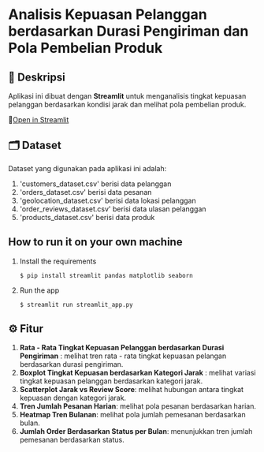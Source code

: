 # Analisis Kepuasan Pelanggan berdasarkan Durasi Pengiriman dan Pola Pembelian Produk

## 📑 Deskripsi
Aplikasi ini dibuat dengan **Streamlit** untuk menganalisis tingkat kepuasan pelanggan berdasarkan kondisi jarak dan melihat pola pembelian produk. 

🔗[Open in Streamlit](https://dashboard-ecommerce-public.streamlit.app/)

## 🗂 Dataset
Dataset yang digunakan pada aplikasi ini adalah:
   1. 'customers_dataset.csv' berisi data pelanggan
   2. 'orders_dataset.csv' berisi data pesanan
   3. 'geolocation_dataset.csv' berisi data lokasi pelanggan
   4. 'order_reviews_dataset.csv' berisi data ulasan pelanggan
   5. 'products_dataset.csv' berisi data produk

## How to run it on your own machine

1. Install the requirements

   ```
   $ pip install streamlit pandas matplotlib seaborn
   ```

2. Run the app

   ```
   $ streamlit run streamlit_app.py
   ```

## ⚙ Fitur
   1. **Rata - Rata Tingkat Kepuasan Pelanggan berdasarkan Durasi Pengiriman** : melihat tren rata - rata tingkat kepuasan pelangan berdasarkan durasi pengiriman. 
   2. **Boxplot Tingkat Kepuasan berdasarkan Kategori Jarak** : melihat variasi tingkat kepuasan pelanggan berdasarkan kategori jarak.
   3. **Scatterplot Jarak vs Review Score**: melihat hubungan antara tingkat kepuasan dengan kategori jarak.
   4. **Tren Jumlah Pesanan Harian**: melihat pola pesanan berdasarkan harian.
   5. **Heatmap Tren Bulanan**: melihat pola jumlah pemesanan berdasarkan bulan.
   6. **Jumlah Order Berdasarkan Status per Bulan**: menunjukkan tren jumlah pemesanan berdasarkan status. 
